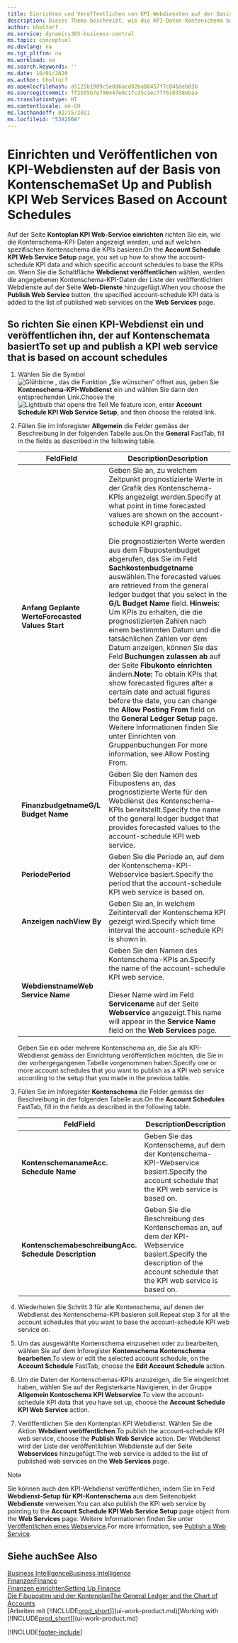 ```yaml
---
title: Einrichten und Veröffentlichen von KPI-Webdiensten auf der Basis von Kontenschema | Microsoft Docs
description: Dieses Thema beschreibt, wie die KPI-Daten Kontenschema basierend auf bestimmte Kontenschema angezeigt werden.
author: bholtorf
ms.service: dynamics365-business-central
ms.topic: conceptual
ms.devlang: na
ms.tgt_pltfrm: na
ms.workload: na
ms.search.keywords: ''
ms.date: 10/01/2020
ms.author: bholtorf
ms.openlocfilehash: a5125b1989c5e8d6acd82ba88457f7c846deb83b
ms.sourcegitcommit: ff2b55b7e790447e0c1fcd5c2ec7f7610338ebaa
ms.translationtype: HT
ms.contentlocale: de-CH
ms.lasthandoff: 02/15/2021
ms.locfileid: "5382568"
---
```

# <a name="set-up-and-publish-kpi-web-services-based-on-account-schedules"></a><span data-ttu-id="5653b-103">Einrichten und Veröffentlichen von KPI-Webdiensten auf der Basis von Kontenschema</span><span class="sxs-lookup"><span data-stu-id="5653b-103">Set Up and Publish KPI Web Services Based on Account Schedules</span></span>
<span data-ttu-id="5653b-104">Auf der Seite **Kontoplan KPI Web-Service einrichten** richten Sie ein, wie die Kontenschema-KPI-Daten angezeigt werden, und auf welchen spezifischen Kontenschema die KPIs basieren.</span><span class="sxs-lookup"><span data-stu-id="5653b-104">On the **Account Schedule KPI Web Service Setup** page, you set up how to show the account-schedule KPI data and which specific account schedules to base the KPIs on.</span></span> <span data-ttu-id="5653b-105">Wenn Sie die Schaltfläche **Webdienst veröffentlichen** wählen, werden die angegebenen Kontenschema-KPI-Daten der Liste der veröffentlichten Webdienste auf der Seite **Web-Dienste** hinzugefügt.</span><span class="sxs-lookup"><span data-stu-id="5653b-105">When you choose the **Publish Web Service** button, the specified account-schedule KPI data is added to the list of published web services on the **Web Services** page.</span></span>  

## <a name="to-set-up-and-publish-a-kpi-web-service-that-is-based-on-account-schedules"></a><span data-ttu-id="5653b-106">So richten Sie einen KPI-Webdienst ein und veröffentlichen ihn, der auf Kontenschemata basiert</span><span class="sxs-lookup"><span data-stu-id="5653b-106">To set up and publish a KPI web service that is based on account schedules</span></span>  
1.  <span data-ttu-id="5653b-107">Wählen Sie die Symbol ![Glühbirne , das die Funktion „Sie wünschen“ öffnet](media/ui-search/search_small.png "Tell Me-Funktion") aus, geben Sie **Kontenschema-KPI-Webdienst** ein und wählen Sie dann den entsprechenden Link.</span><span class="sxs-lookup"><span data-stu-id="5653b-107">Choose the ![Lightbulb that opens the Tell Me feature](media/ui-search/search_small.png "Tell me what you want to do") icon, enter **Account Schedule KPI Web Service Setup**, and then choose the related link.</span></span>  
2.  <span data-ttu-id="5653b-108">Füllen Sie im Inforegister **Allgemein** die Felder gemäss der Beschreibung in der folgenden Tabelle aus.</span><span class="sxs-lookup"><span data-stu-id="5653b-108">On the **General** FastTab, fill in the fields as described in the following table.</span></span>  

    |<span data-ttu-id="5653b-109">Feld</span><span class="sxs-lookup"><span data-stu-id="5653b-109">Field</span></span>|<span data-ttu-id="5653b-110">Description</span><span class="sxs-lookup"><span data-stu-id="5653b-110">Description</span></span>|  
    |---------------------------------|---------------------------------------|  
    |<span data-ttu-id="5653b-111">**Anfang Geplante Werte**</span><span class="sxs-lookup"><span data-stu-id="5653b-111">**Forecasted Values Start**</span></span>|<span data-ttu-id="5653b-112">Geben Sie an, zu welchem Zeitpunkt prognostizierte Werte in der Grafik des Kontenschema-KPIs angezeigt werden.</span><span class="sxs-lookup"><span data-stu-id="5653b-112">Specify at what point in time forecasted values are shown on the account-schedule KPI graphic.</span></span><br /><br /> <span data-ttu-id="5653b-113">Die prognostizierten Werte werden aus dem Fibupostenbudget abgerufen, das Sie im Feld **Sachkostenbudgetname** auswählen.</span><span class="sxs-lookup"><span data-stu-id="5653b-113">The forecasted values are retrieved from the general ledger budget that you select in the **G/L Budget Name** field.</span></span> <span data-ttu-id="5653b-114">**Hinweis:**  Um KPIs zu erhalten, die die prognostizierten Zahlen nach einem bestimmten Datum und die tatsächlichen Zahlen vor dem Datum anzeigen, können Sie das Feld **Buchungen zulassen ab** auf der Seite **Fibukonto einrichten** ändern.</span><span class="sxs-lookup"><span data-stu-id="5653b-114">**Note:**  To obtain KPIs that show forecasted figures after a certain date and actual figures before the date, you can change the **Allow Posting From** field on the **General Ledger Setup** page.</span></span> <span data-ttu-id="5653b-115">Weitere Informationen finden Sie unter Einrichten von Gruppenbuchungen </span><span class="sxs-lookup"><span data-stu-id="5653b-115">For more information, see Allow Posting From.</span></span>|  
    |<span data-ttu-id="5653b-116">**Finanzbudgetname**</span><span class="sxs-lookup"><span data-stu-id="5653b-116">**G/L Budget Name**</span></span>|<span data-ttu-id="5653b-117">Geben Sie den Namen des Fibupostens an, das prognostizierte Werte für den Webdienst des Kontenschema-KPIs bereitstellt.</span><span class="sxs-lookup"><span data-stu-id="5653b-117">Specify the name of the general ledger budget that provides forecasted values to the account-schedule KPI web service.</span></span>|  
    |<span data-ttu-id="5653b-118">**Periode**</span><span class="sxs-lookup"><span data-stu-id="5653b-118">**Period**</span></span>|<span data-ttu-id="5653b-119">Geben Sie die Periode an, auf dem der Kontenschema-KPI-Webservice basiert.</span><span class="sxs-lookup"><span data-stu-id="5653b-119">Specify the period that the account-schedule KPI web service is based on.</span></span>|  
    |<span data-ttu-id="5653b-120">**Anzeigen nach**</span><span class="sxs-lookup"><span data-stu-id="5653b-120">**View By**</span></span>|<span data-ttu-id="5653b-121">Geben Sie an, in welchem Zeitintervall der Kontenschema KPI gezeigt wird.</span><span class="sxs-lookup"><span data-stu-id="5653b-121">Specify which time interval the account-schedule KPI is shown in.</span></span>|  
    |<span data-ttu-id="5653b-122">**Webdienstname**</span><span class="sxs-lookup"><span data-stu-id="5653b-122">**Web Service Name**</span></span>|<span data-ttu-id="5653b-123">Geben Sie den Namen des Kontenschema-KPIs an.</span><span class="sxs-lookup"><span data-stu-id="5653b-123">Specify the name of the account-schedule KPI web service.</span></span><br /><br /> <span data-ttu-id="5653b-124">Dieser Name wird im Feld **Servicename** auf der Seite **Webservice** angezeigt.</span><span class="sxs-lookup"><span data-stu-id="5653b-124">This name will appear in the **Service Name** field on the **Web Services** page.</span></span>|  

    <span data-ttu-id="5653b-125">Geben Sie ein oder mehrere Kontenschema an, die Sie als KPI-Webdienst gemäss der Einrichtung veröffentlichen möchten, die Sie in der vorhergegangenen Tabelle vorgenommen haben.</span><span class="sxs-lookup"><span data-stu-id="5653b-125">Specify one or more account schedules that you want to publish as a KPI web service according to the setup that you made in the previous table.</span></span>  

3.  <span data-ttu-id="5653b-126">Füllen Sie im Inforegister **Kontenschema** die Felder gemäss der Beschreibung in der folgenden Tabelle aus.</span><span class="sxs-lookup"><span data-stu-id="5653b-126">On the **Account Schedules** FastTab, fill in the fields as described in the following table.</span></span>  

    |<span data-ttu-id="5653b-127">Feld</span><span class="sxs-lookup"><span data-stu-id="5653b-127">Field</span></span>|<span data-ttu-id="5653b-128">Description</span><span class="sxs-lookup"><span data-stu-id="5653b-128">Description</span></span>|  
    |---------------------------------|---------------------------------------|  
    |<span data-ttu-id="5653b-129">**Kontenschemaname**</span><span class="sxs-lookup"><span data-stu-id="5653b-129">**Acc. Schedule Name**</span></span>|<span data-ttu-id="5653b-130">Geben Sie das Kontenschema, auf dem der Kontenschema-KPI-Webservice basiert.</span><span class="sxs-lookup"><span data-stu-id="5653b-130">Specify the account schedule that the KPI web service is based on.</span></span>|  
    |<span data-ttu-id="5653b-131">**Kontenschemabeschreibung**</span><span class="sxs-lookup"><span data-stu-id="5653b-131">**Acc. Schedule Description**</span></span>|<span data-ttu-id="5653b-132">Geben Sie die Beschreibung des Kontenschemas an, auf dem der KPI-Webservice basiert.</span><span class="sxs-lookup"><span data-stu-id="5653b-132">Specify the description of the account schedule that the KPI web service is based on.</span></span>|  

4.  <span data-ttu-id="5653b-133">Wiederholen Sie Schritt 3 für alle Kontenschema, auf denen der Webdienst des Kontenschema-KPI basieren soll.</span><span class="sxs-lookup"><span data-stu-id="5653b-133">Repeat step 3 for all the account schedules that you want to base the account-schedule KPI web service on.</span></span>  
5.  <span data-ttu-id="5653b-134">Um das ausgewählte Kontenschema einzusehen oder zu bearbeiten, wählen Sie auf dem Inforegister **Kontenschema** **Kontenschema bearbeiten**.</span><span class="sxs-lookup"><span data-stu-id="5653b-134">To view or edit the selected account schedule, on the **Account Schedule** FastTab, choose the **Edit Account Schedule** action.</span></span>  
6.  <span data-ttu-id="5653b-135">Um die Daten der Kontenschemas-KPIs anzuzeigen, die Sie eingerichtet haben, wählen Sie auf der Registerkarte Navigieren, in der Gruppe **Allgemein Kontoschema KPI Webservice**.</span><span class="sxs-lookup"><span data-stu-id="5653b-135">To view the account-schedule KPI data that you have set up, choose the **Account Schedule KPI Web Service** action.</span></span>  
7.  <span data-ttu-id="5653b-136">Veröffentlichen Sie den Kontenplan KPI Webdienst. Wählen Sie die Aktion **Webdient veröffentlichen**.</span><span class="sxs-lookup"><span data-stu-id="5653b-136">To publish the account-schedule KPI web service, choose the **Publish Web Service** action.</span></span> <span data-ttu-id="5653b-137">Der Webdienst wird der Liste der veröffentlichten Webdienste auf der Seite **Webservices** hinzugefügt.</span><span class="sxs-lookup"><span data-stu-id="5653b-137">The web service is added to the list of published web services on the **Web Services** page.</span></span>  

> [!NOTE]  
>  <span data-ttu-id="5653b-138">Sie können auch den KPI-Webdienst veröffentlichen, indem Sie im Feld **Webdienst-Setup für KPI-Kontenschema** aus dem Seitenobjekt **Webdienste** verweisen.</span><span class="sxs-lookup"><span data-stu-id="5653b-138">You can also publish the KPI web service by pointing to the **Account Schedule KPI Web Service Setup** page object from the **Web Services** page.</span></span> <span data-ttu-id="5653b-139">Weitere Informationen finden Sie unter [Veröffentlichen eines Webservice](across-how-publish-web-service.md).</span><span class="sxs-lookup"><span data-stu-id="5653b-139">For more information, see [Publish a Web Service](across-how-publish-web-service.md).</span></span>  

## <a name="see-also"></a><span data-ttu-id="5653b-140">Siehe auch</span><span class="sxs-lookup"><span data-stu-id="5653b-140">See Also</span></span>  
[<span data-ttu-id="5653b-141">Business Intelligence</span><span class="sxs-lookup"><span data-stu-id="5653b-141">Business Intelligence</span></span>](bi.md)  
[<span data-ttu-id="5653b-142">Finanzen</span><span class="sxs-lookup"><span data-stu-id="5653b-142">Finance</span></span>](finance.md)  
[<span data-ttu-id="5653b-143">Finanzen einrichten</span><span class="sxs-lookup"><span data-stu-id="5653b-143">Setting Up Finance</span></span>](finance-setup-finance.md)  
[<span data-ttu-id="5653b-144">Die Fibuposten und der Kontenplan</span><span class="sxs-lookup"><span data-stu-id="5653b-144">The General Ledger and the Chart of Accounts</span></span>](finance-general-ledger.md)  
<span data-ttu-id="5653b-145">[Arbeiten mit [!INCLUDE[prod_short](includes/prod_short.md)]](ui-work-product.md)</span><span class="sxs-lookup"><span data-stu-id="5653b-145">[Working with [!INCLUDE[prod_short](includes/prod_short.md)]](ui-work-product.md)</span></span>


[!INCLUDE[footer-include](includes/footer-banner.md)]
